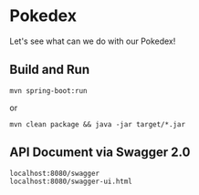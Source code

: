 # Pokedex
Let's see what can we do with our Pokedex!

## Build and Run
```
mvn spring-boot:run
```
or
```
mvn clean package && java -jar target/*.jar
```

## API Document via Swagger 2.0
```
localhost:8080/swagger
localhost:8080/swagger-ui.html
```
